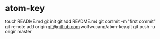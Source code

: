 atom-key
========
touch README.md
git init
git add README.md
git commit -m "first commit"
git remote add origin git@github.com:wolfwubang/atom-key.git
git push -u origin master
